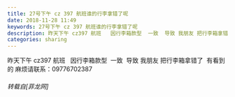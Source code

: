```yaml
---
title: 27号下午 cz 397 航班谁的行李拿错了呢
date: 2018-11-28 11:49
keywords: 27号下午 cz 397 航班谁的行李拿错了呢
description: 昨天下午 cz397 航班   因行李箱款型  一致  导致 我朋友 把行李箱拿错了  有看到的 麻烦请联系：09776702387
categories: sharing
---
```

<td class="t_f" id="postmessage_2368685">

昨天下午 cz397 航班   因行李箱款型  一致  导致 我朋友 把行李箱拿错了  有看到的 麻烦请联系：09776702387</td>
###### 转载自[菲龙网]